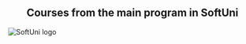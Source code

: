 ## <center>Courses from the main program in SoftUni

![SoftUni logo](https://upload.wikimedia.org/wikipedia/commons/5/55/Software-University-Logo-blue-horizontal.png)